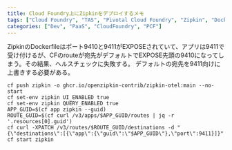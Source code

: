 ```yaml
---
title: Cloud Foundry上にZipkinをデプロイするメモ
tags: ["Cloud Foundry", "TAS", "Pivotal Cloud Foundry", "Zipkin", "Docker"]
categories: ["Dev", "PaaS", "CloudFoundry", "PCF"]
---
```


ZipkinのDockerfileはポート9410と9411がEXPOSEされていて、アプリは9411で受け付けるが、CFのrouteが宛先がデフォルトでEXPOSE先頭の9410になってしまう。その結果、ヘルスチェックに失敗する。
デフォルトの宛先を9411向けに上書きする必要がある。

```
cf push zipkin -o ghcr.io/openzipkin-contrib/zipkin-otel:main --no-start
cf set-env zipkin UI_ENABLED true
cf set-env zipkin QUERY_ENABLED true
APP_GUID=$(cf app zipkin --guid)
ROUTE_GUID=$(cf curl /v3/apps/$APP_GUID/routes | jq -r '.resources[0].guid')
cf curl -XPATCH /v3/routes/$ROUTE_GUID/destinations -d "{\"destinations\":[{\"app\":{\"guid\":\"$APP_GUID\"},\"port\":9411}]}"
cf start zipkin
```
